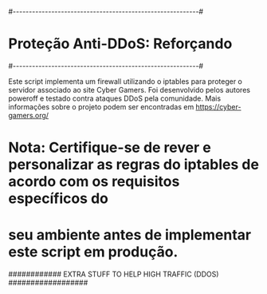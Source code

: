 #----------------------------------------------------------#
#              Proteção Anti-DDoS: Reforçando              #
#----------------------------------------------------------#


Este script implementa um firewall utilizando o iptables para proteger o servidor associado ao site Cyber Gamers.
Foi desenvolvido pelos autores poweroff e testado contra ataques DDoS pela comunidade.
Mais informações sobre o projeto podem ser encontradas em https://cyber-gamers.org/

# Nota: Certifique-se de rever e personalizar as regras do iptables de acordo com os requisitos específicos do
# seu ambiente antes de implementar este script em produção.


############ EXTRA STUFF TO HELP HIGH TRAFFIC (DDOS) ##################
